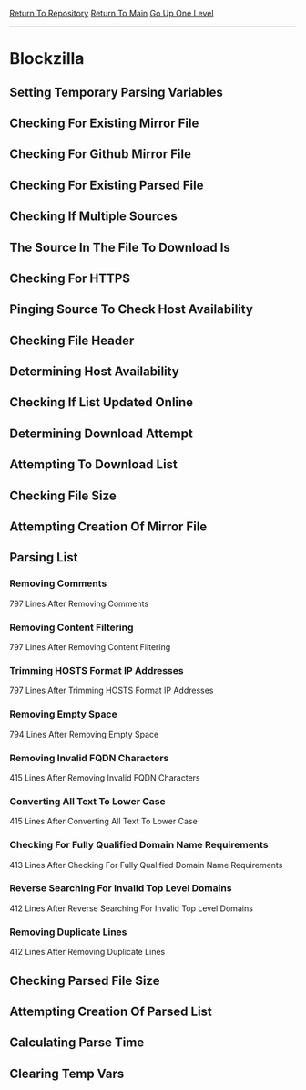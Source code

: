 [Return To Repository](https://github.com/deathbybandaid/piholeparser/)
[Return To Main](https://github.com/deathbybandaid/piholeparser/blob/master/RecentRunLogs/Mainlog.md)
[Go Up One Level](https://github.com/deathbybandaid/piholeparser/blob/master/RecentRunLogs/TopLevelScripts/30-Processing-Blacklists.md)
____________________________________
# Blockzilla
## Setting Temporary Parsing Variables
## Checking For Existing Mirror File
## Checking For Github Mirror File
## Checking For Existing Parsed File
## Checking If Multiple Sources
## The Source In The File To Download Is
## Checking For HTTPS
## Pinging Source To Check Host Availability
## Checking File Header
## Determining Host Availability
## Checking If List Updated Online
## Determining Download Attempt
## Attempting To Download List
## Checking File Size
## Attempting Creation Of Mirror File
## Parsing List
### Removing Comments
797 Lines After Removing Comments
### Removing Content Filtering
797 Lines After Removing Content Filtering
### Trimming HOSTS Format IP Addresses
797 Lines After Trimming HOSTS Format IP Addresses
### Removing Empty Space
794 Lines After Removing Empty Space
### Removing Invalid FQDN Characters
415 Lines After Removing Invalid FQDN Characters
### Converting All Text To Lower Case
415 Lines After Converting All Text To Lower Case
### Checking For Fully Qualified Domain Name Requirements
413 Lines After Checking For Fully Qualified Domain Name Requirements
### Reverse Searching For Invalid Top Level Domains
412 Lines After Reverse Searching For Invalid Top Level Domains
### Removing Duplicate Lines
412 Lines After Removing Duplicate Lines
## Checking Parsed File Size
## Attempting Creation Of Parsed List
## Calculating Parse Time
## Clearing Temp Vars
